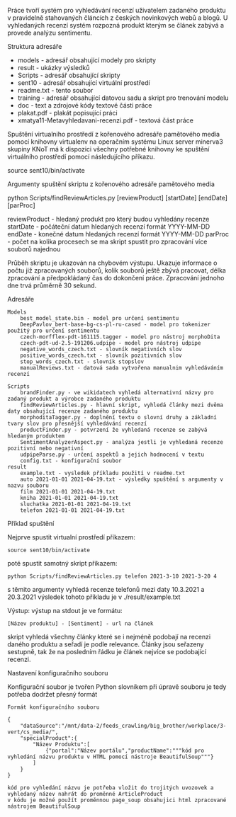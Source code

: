 Práce tvoří systém pro vyhledávání recenzí uživatelem zadaného produktu v pravidelně stahovaných článcích z českých novinkových webů a blogů. U vyhledaných recenzí systém rozpozná produkt kterým se článek zabývá a provede analýzu sentimentu.

Struktura adresáře
- models		- adresář obsahující modely pro skripty
- result		- ukázky výsledků
- Scripts		- adresář obsahující skripty
- sent10		- adresář obsahující virtuální prostředí
- readme.txt	- tento soubor
- training 		- adresář obsahující datovou sadu a skript pro trenování modelu
- doc 			- text a zdrojové kódy textové části práce
- plakat.pdf 	- plakát popisující práci
- xmatya11-Metavyhledavani-recenzi.pdf 	- textová část práce

Spuštění virtualniho prostředí z kořenového adresáře pamětového media pomocí knihovny virtualenv na operačním systému Linux
server minerva3 skupiny KNoT má k dispozici všechny potřebné knihovny ke spuštění virtuálního prostředí pomocí následujícího příkazu.

source sent10/bin/activate

Argumenty spuštění skriptu z kořenového adresáře pamětového media

python Scripts/findReviewArticles.py [reviewProduct] [startDate] [endDate] [parProc]

reviewProduct - hledaný produkt pro který budou vyhledány recenze
startDate - počáteční datum hledaných recenzí formát YYYY-MM-DD
endDate - konečné datum hledaných recenzí formát YYYY-MM-DD
parProc - počet na kolika procesech se ma skript spustit pro zpracování více souborů najednou

Průběh skriptu je ukazován na chybovém výstupu. Ukazuje informace o počtu již zpracovaných souborů, kolik souborů ještě zbývá pracovat, délka zpracování a předpokládaný čas do dokončení práce.
Zpracování jednoho dne trvá průměrně 30 sekund.

Adresáře

	Models
		best_model_state.bin - model pro určení sentimentu
		DeepPavlov_bert-base-bg-cs-pl-ru-cased - model pro tokenizer použitý pro určení sentimentu 
		czech-morfflex-pdt-161115.tagger - model pro nástroj morphoDita
		czech-pdt-ud-2.5-191206.udpipe - model pro nástroj udpipe
		negative_words_czech.txt - slovník negativních slov
		positive_words_czech.txt - slovník pozitivních slov
		stop_words_czech.txt - slovník stopslov
		manualReviews.txt - datová sada vytvořena manualnim vyhledáváním recenzí

	Scripts
		brandFinder.py - ve wikidatech vyhledá alternativní názvy pro zadaný produkt a výrobce zadaného produktu
		findReviewArticles.py - hlavní skript, vyhledá články mezi dvěma daty obsahující recenze zadaného produktu 
		morphoditaTagger.py - doplnění textu o slovní druhy a základní tvary slov pro přesnější vyhledávání recenzí
		productFinder.py - potvrzení že vyhledaná recenze se zabývá hledaným produktem
		SentimentAnalyzerAspect.py - analýza jestli je vyhledaná recenze pozitivní nebo negativní
		udpipeParse.py - určení aspektů a jejich hodnocení v textu
		config.txt - konfigurační soubor
	result
		example.txt - vysledek příkladu použití v readme.txt
		auto 2021-01-01 2021-04-19.txt - výsledky spuštění s argumenty v nazvu souboru
		film 2021-01-01 2021-04-19.txt
		kniha 2021-01-01 2021-04-19.txt
		sluchatka 2021-01-01 2021-04-19.txt
		telefon 2021-01-01 2021-04-19.txt

Příklad spuštění

Nejprve spustit virtualní prostředí příkazem:

	source sent10/bin/activate

poté spustit samotný skript příkazem:

	python Scripts/findReviewArticles.py telefon 2021-3-10 2021-3-20 4

s těmito argumenty vyhledá recenze telefonů mezi daty 10.3.2021 a 20.3.2021
výsledek tohoto příkladu je v ./result/example.txt

Výstup:
výstup na stdout je ve formátu:
	
	[Název produktu] - [Sentiment] - url na článek

skript vyhledá všechny články které se i nejméně podobají na recenzi daného produktu a seřadí je podle relevance. Články jsou seřazeny sestupně, tak že na posledním řádku je článek nejvíce se podobající recenzi.

Nastavení konfiguračního souboru

Konfigurační soubor je tvořen Python slovníkem při úpravě souboru je tedy potřeba dodržet přesný formát

	Formát konfiguračního souboru

	{
		"dataSource":"/mnt/data-2/feeds_crawling/big_brother/workplace/3-vert/cs_media/",
		"specialProduct":{
			"Název Produktu":[
				{"portal":"Název portálu","productName":"""kód pro vyhledání názvu produktu v HTML pomocí nástroje BeautifulSoup"""}
			]
		}
	}

	kód pro vyhledání názvu je potřeba vložit do trojitých uvozovek a vyhledaný název nahrát do proměnné ArticleProduct
	v kódu je možné použít proměnnou page_soup obsahujici html zpracované nástrojem BeautifulSoup
